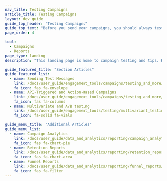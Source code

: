 ```yaml
---
nav_title: Testing Campaigns
article_title: Testing Campaigns
layout: dev_guide
guide_top_header: "Testing Campaigns"
guide_top_text: "Before you send your campaigns, you should always test your messages. After, you should always look at the results to ensure your campaign went well and will affect your future campaigns positively.<br><br> Here, you can find resources on testing campaigns, such as sending test messages and performing A/B testing."
page_order: 4

tool: 
  - Campaigns
  - Reports
page_type: landing
description: "This landing page is home to campaign testing and tips. Here, you can find resources on testing campaigns, such as sending test messages, performing A/B testing, and more."

guide_featured_title: "Section Articles"
guide_featured_list:
  - name: Sending Test Messages
    link: /docs/user_guide/engagement_tools/campaigns/testing_and_more/sending_test_messages/
    fa_icon: fas fa-envelope
  - name: API-Triggered and Action-Based Campaigns
    link: /docs/user_guide/engagement_tools/campaigns/testing_and_more/triggered_action_based/
    fa_icon: fas fa-columns
  - name: Multivariate and A/B testing
    link: /docs/user_guide/engagement_tools/testing/multivariant_testing/
    fa_icon: fa-solid fa-vials

guide_menu_title: "Additional Articles"
guide_menu_list:
  - name: Campaign Analytics
    link: /docs/user_guide/data_and_analytics/reporting/campaign_analytics/
    fa_icon: fas fa-chart-pie
  - name: Retention Reports
    link: /docs/user_guide/data_and_analytics/reporting/retention_reports/
    fa_icon: fas fa-chart-area
  - name: Funnel Reports
    link: /docs/user_guide/data_and_analytics/reporting/funnel_reports/
    fa_icon: fas fa-filter
---
```

